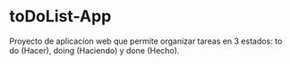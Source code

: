 # toDoList-App
Proyecto de aplicacíon web que permite organizar tareas en 3 estados: to do (Hacer), doing (Haciendo) y done (Hecho).
